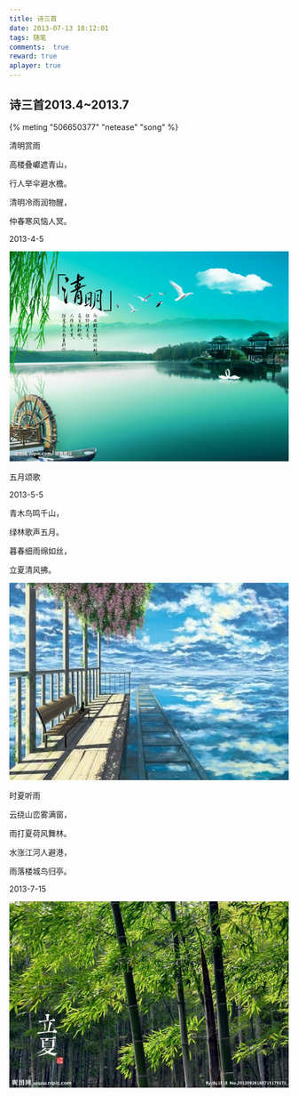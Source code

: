 ```yaml
---
title: 诗三首
date: 2013-07-13 18:12:01
tags: 随笔
comments:  true
reward: true
aplayer: true
---
```


## 诗三首2013.4~2013.7

<!-- more -->
{% meting "506650377" "netease" "song" %}

清明赏雨

高楼叠巘遮青山，

行人举伞避水檐。

清明冷雨润物醒，

仲春寒风恼人冥。

2013-4-5

![p1](/assets/img/7e3c1488103411.jpg)

五月颂歌

2013-5-5

青木鸟鸣千山，

绿林歌声五月。

暮春细雨绵如丝，

立夏清风拂。

![p2](/assets/img/b7b51488103444.jpg)

时夏听雨

云绕山峦雾满窗，

雨打夏荷风舞林。

水涨江河人避港，

雨落楼城鸟归亭。

2013-7-15

![p3](/assets/img/60901488103469.jpg)